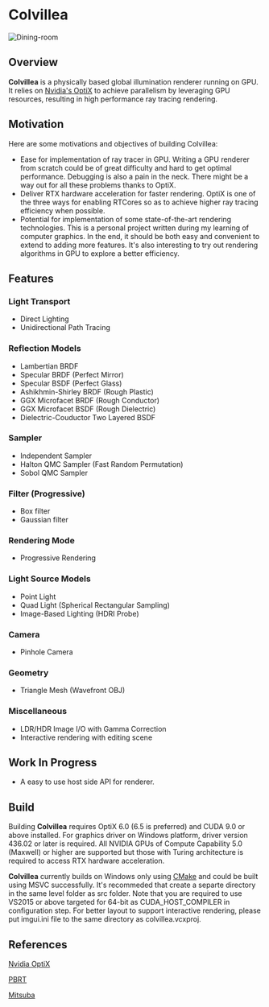 # Colvillea
![Dining-room](https://github.com/Hearwindsaying/Colvillea/blob/master/examples/Gallery/dining-room_interactive.jpg)

## Overview
**Colvillea** is a physically based global illumination renderer running on GPU. It relies on [Nvidia's OptiX](https://developer.nvidia.com/optix) to achieve parallelism by leveraging GPU resources, resulting in high performance ray tracing rendering.

## Motivation
Here are some motivations and objectives of building Colvillea:
 - Ease for implementation of ray tracer in GPU. Writing a GPU renderer from scratch could be of great difficulty and hard to get optimal performance. Debugging is also a pain in the neck. There might be a way out for all these problems thanks to OptiX.
 - Deliver RTX hardware acceleration for faster rendering. OptiX is one of the three ways for enabling RTCores so as to achieve higher ray tracing efficiency when possible.
 - Potential for implementation of some state-of-the-art rendering technologies. This is a personal project written during my learning of computer graphics. In the end, it should be both easy and convenient to extend to adding more features. It's also interesting to try out rendering algorithms in GPU to explore a better efficiency. 

## Features
### Light Transport
 - Direct Lighting
 - Unidirectional Path Tracing

### Reflection Models
 - Lambertian BRDF
 - Specular BRDF (Perfect Mirror)
 - Specular BSDF (Perfect Glass)
 - Ashikhmin-Shirley BRDF (Rough Plastic)
 - GGX Microfacet BRDF (Rough Conductor)
 - GGX Microfacet BSDF (Rough Dielectric)
 - Dielectric-Couductor Two Layered BSDF

### Sampler
 - Independent Sampler
 - Halton QMC Sampler (Fast Random Permutation)    
 - Sobol QMC Sampler

### Filter (Progressive)
 - Box filter
 - Gaussian filter

### Rendering Mode
 - Progressive Rendering

### Light Source Models
 - Point Light
 - Quad Light (Spherical Rectangular Sampling)
 - Image-Based Lighting (HDRI Probe)

### Camera 
 - Pinhole Camera

### Geometry
 - Triangle Mesh (Wavefront OBJ)

### Miscellaneous
 - LDR/HDR Image I/O with Gamma Correction
 - Interactive rendering with editing scene

## Work In Progress
 - A easy to use host side API for renderer.

## Build
Building **Colvillea** requires OptiX 6.0 (6.5 is preferred) and CUDA 9.0 or above installed. For graphics driver on Windows platform, driver version 436.02 or later is required. All NVIDIA GPUs of Compute Capability 5.0 (Maxwell) or higher are supported but those with Turing architecture is required to access RTX hardware acceleration.

**Colvillea** currently builds on Windows only using [CMake](http://www.cmake.org/download/) and could be built using MSVC successfully. It's recommeded that create a separte directory in the same level folder as src folder. Note that you are required to use VS2015 or above targeted for 64-bit as CUDA_HOST_COMPILER in configuration step.
For better layout to support interactive rendering, please put imgui.ini file to the same directory as colvillea.vcxproj.

## References
[Nvidia OptiX](https://developer.nvidia.com/optix)

[PBRT](https://github.com/mmp/pbrt-v3)

[Mitsuba](https://github.com/mitsuba-renderer/mitsuba)

